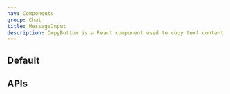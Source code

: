 ```yaml
---
nav: Components
group: Chat
title: MessageInput
description: CopyButton is a React component used to copy text content to the clipboard. It provides a button with a copy icon that, when clicked, copies the specified content to the user's clipboard. It also displays a tooltip indicating whether the copy action was successful or not.
---
```


## Default

<code src="./demos/index.tsx" center></code>

## APIs

<API></API>
